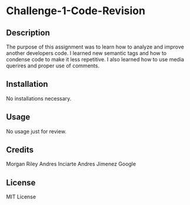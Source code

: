 # Challenge-1-Code-Revision

## Description

The purpose of this assignment was to learn how to analyze and improve another developers code. I learned new semantic tags and how to condense code to make it less repetitive. I also learned how to use media querires and proper use of comments. 

## Installation

No installations necessary.

## Usage

No usage just for review.

## Credits

Morgan Riley
Andres Inciarte
Andres Jimenez
Google

## License

MIT License